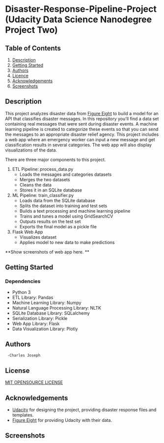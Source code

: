 # Disaster-Response-Pipeline-Project (Udacity Data Science Nanodegree Project Two)

## Table of Contents
1.  [Description](#description)
2.  [Getting Started](#getting-started)
3.  [Authors](#authors)
4.  [Licence](#license)
5.  [Acknowledgements](#acknowledgements)
6.  [Screenshots](#screenshots)
## Description
 This project analyzes disaster data from [Figure Eight](https://appen.com/) to build a model for an API that classifies disaster messages. In this repository you'll find a data set containing real messages that were sent during disaster events. A machine learning pipeline is created to categorize these events so that you can send the messages to an appropriate disaster relief agency. This project includes a web app where an emergency worker can input a new message and get classification results in several categories. The web app will also display visualizations of the data. 

There are three major components to this project.
1. ETL Pipeline: process_data.py 
    - Loads the messages and categories datasets
    - Merges the two datasets
    - Cleans the data
    - Stores it in an SQLite database
2. ML Pipeline: train_classifier.py
    - Loads data from the SQLite database
    - Splits the dataset into training and test sets
    - Builds a text processing and machine learning pipeline
    - Trains and tunes a model using GridSearchCV
    - Outputs results on the test set
    - Exports the final model as a pickle file
3. Flask Web App
    - Visualizes dataset 
    - Applies model to new data to make predictions

**Show screenshots of web app here. **
## Getting Started
### Dependencies
- Python 3
- ETL Library: Pandas
- Machine Learning Library: Numpy
- Natural Language Processing Library: NLTK
- SQLite Database Library: SQLalchemy
- Serialization Library: Pickle
- Web App Library: Flask
- Data Visualization Library: Plotly

## Authors
     -Charles Joseph
## License
[MIT OPENSOURCE LICENSE](https://opensource.org/licenses/MIT)
## Acknowledgements
- [Udacity](https://www.udacity.com/) for designing the project, providing disaster response files and templates. 
- [Figure Eight](https://appen.com/) for providing Udacity with their data.

## Screenshots
